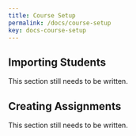 ```yaml
---
title: Course Setup
permalink: /docs/course-setup
key: docs-course-setup
---
```


## Importing Students
This section still needs to be written.

## Creating Assignments
This section still needs to be written.


